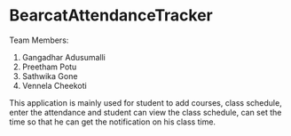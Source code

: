 # BearcatAttendanceTracker
Team Members:
1. Gangadhar Adusumalli
2. Preetham Potu
3. Sathwika Gone
4. Vennela Cheekoti


This application is mainly used for student to add courses, class schedule, enter the attendance and student can view the class schedule, can set the time so that he can get the notification on his class time.


